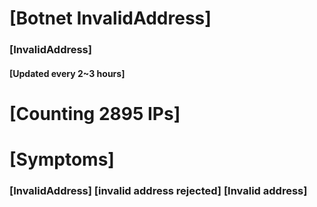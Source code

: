 # [Botnet InvalidAddress]
### [InvalidAddress]
#### [Updated every 2~3 hours]

# [Counting 2895 IPs]

# [Symptoms] 

###   [InvalidAddress] [invalid address rejected] [Invalid address]
